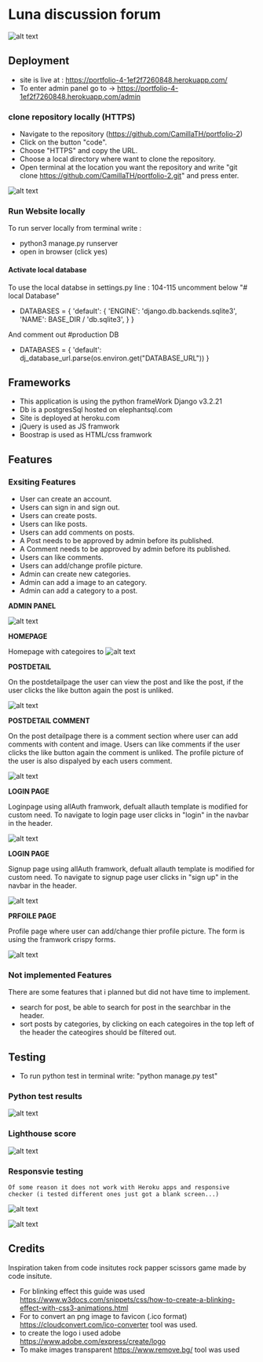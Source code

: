 # Luna discussion forum

![alt text](static/images/luna-logo_transparent.png)

## Deployment

* site is live at : https://portfolio-4-1ef2f7260848.herokuapp.com/
* To enter admin panel go to -> https://portfolio-4-1ef2f7260848.herokuapp.com/admin

### clone repository locally (HTTPS)

* Navigate to the repository (https://github.com/CamillaTH/portfolio-2)
* Click on the button "code".
* Choose "HTTPS" and copy the URL.
* Choose a local directory where want to clone the repository.
* Open terminal at the location you want the repository and write "git clone https://github.com/CamillaTH/portfolio-2.git" and press enter.

![alt text](static/images/readme/luna_readme_clonereporeadme.png)

### Run Website locally

To run server locally from terminal write :
 * python3 manage.py runserver
 * open in browser (click yes)
 
#### Activate local database
To use the local databse in settings.py line : 104-115 uncomment below "# local Database" 
* DATABASES = {
    'default': {
       'ENGINE': 'django.db.backends.sqlite3',
        'NAME': BASE_DIR / 'db.sqlite3',
    }
}

And comment out 
#production DB
* DATABASES = {
     'default': dj_database_url.parse(os.environ.get("DATABASE_URL"))
 }
 
## Frameworks

* This application is using the python frameWork Django v3.2.21
* Db is a postgresSql hosted on elephantsql.com
* Site is deployed at heroku.com
* jQuery is used as JS framwork
* Boostrap is used as HTML/css framwork


## Features 


### Exsiting Features
 
* User can create an account.
* Users can sign in and sign out.
* Users can create posts.
* Users can like posts.
* Users can add comments on posts.
* A Post needs to be approved by admin before its published.
* A Comment needs to be approved by admin before its published.
* Users can like comments.
* Users can add/change profile picture.
* Admin can create new categories.
* Admin can add a image to an category.
* Admin can add a category to a post.
 
 __ADMIN PANEL__

![alt text](static/images/readme/luna_readme_djangoadminpanel.png)

 
 __HOMEPAGE__

Homepage with categoires to 
![alt text](static/images/readme/luna_readme_homepage.png)

__POSTDETAIL__

On the postdetailpage the user can view the post and like the post, if the user clicks the like button again the post is unliked.

![alt text](static/images/readme/luna_readme_postdetailpage.png)

__POSTDETAIL COMMENT__

On the post detailpage there is a comment section where user can add comments with content and image. Users can like comments if the user clicks the like button again the comment is unliked. The profile picture of the user is also dispalyed by each users comment.

![alt text](static/images/readme/luna_readme_postdetailpage_comments.png)

__LOGIN PAGE__

Loginpage using allAuth framwork, defualt allauth template is modified for custom need. To navigate to login page user clicks in "login" in the navbar in the header. 

![alt text](static/images/readme/luna_readme_loginpage.png)

__LOGIN PAGE__

Signup page using allAuth framwork, defualt allauth template is modified for custom need. To navigate to signup page user clicks in "sign up" in the navbar in the header. 

![alt text](static/images/readme/luna_readme_signuppage.png)


__PRFOILE PAGE__

Profile page where user can add/change thier profile picture. The form is using the framwork crispy forms.

![alt text](static/images/readme/luna_readme_profilepage.png)


### Not implemented Features 
 There are some features that i planned but did not have time to implement.
 * search for post, be able to search for post in the searchbar in the header.
 * sort posts by categories, by clicking on each categoires in the top left of the header the cateogires should be filtered out. 

## Testing
 
 * To run python test in terminal write: "python manage.py test"
 
### Python test results
![alt text](static/images/readme/luna_readme_pythontestresults.png)

### Lighthouse score 
![alt text](static/images/readme/luna_readme_lighthousescore.png)

### Responsvie testing 
    Of some reason it does not work with Heroku apps and responsive checker (i tested different ones just got a blank screen...)
![alt text](static/images/readme/luna_readme_responsive_no_work.png)

![alt text](static/images/readme/luna_readme_responsive.png)

## Credits 

Inspiration taken from code insitutes rock papper scissors game made by code insitute.

* For blinking effect this guide was used
https://www.w3docs.com/snippets/css/how-to-create-a-blinking-effect-with-css3-animations.html
* For to convert an png image to favicon (.ico format) 
https://cloudconvert.com/ico-converter tool was used.
* to create the logo i used adobe https://www.adobe.com/express/create/logo
* To make images transparent https://www.remove.bg/ tool was used

